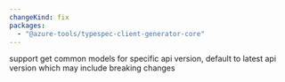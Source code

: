 ```yaml
---
changeKind: fix
packages:
  - "@azure-tools/typespec-client-generator-core"
---
```


support get common models for specific api version, default to latest api version which may include breaking changes
